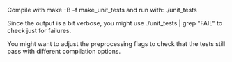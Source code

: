 Compile with 
    make -B -f make_unit_tests
and run with:
    ./unit_tests

Since the output is a bit verbose, you might use
    ./unit_tests | grep "FAIL"
to check just for failures.

You might want to adjust the preprocessing flags to check that the
tests still pass with different compilation options.
